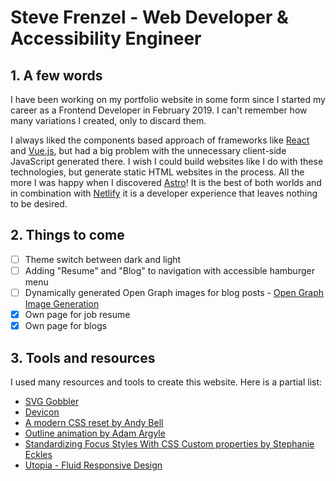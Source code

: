 # Steve Frenzel - Web Developer & Accessibility Engineer

## 1. A few words

I have been working on my portfolio website in some form since I started my career as a Frontend Developer in February 2019. I can't remember how many variations I created, only to discard them.

I always liked the components based approach of frameworks like [React](https://react.dev/) and [Vue.js](https://vuejs.org/), but had a big problem with the unnecessary client-side JavaScript generated there. I wish I could build websites like I do with these technologies, but generate static HTML websites in the process. All the more I was happy when I discovered [Astro](https://astro.build/)! It is the best of both worlds and in combination with [Netlify](https://www.netlify.com/) it is a developer experience that leaves nothing to be desired.

## 2. Things to come

- [ ] Theme switch between dark and light
- [ ] Adding "Resume" and "Blog" to navigation with accessible hamburger menu
- [ ] Dynamically generated Open Graph images for blog posts - [Open Graph Image Generation](https://vercel.com/docs/concepts/functions/edge-functions/og-image-generation)
- [x] Own page for job resume
- [x] Own page for blogs

## 3. Tools and resources

I used many resources and tools to create this website. Here is a partial list:

- [SVG Gobbler](https://www.svggobbler.com/)
- [Devicon](https://devicon.dev/)
- [A modern CSS reset by Andy Bell](https://andy-bell.co.uk/a-modern-css-reset/)
- [Outline animation by Adam Argyle](https://codepen.io/argyleink/pen/JjEzeLp)
- [Standardizing Focus Styles With CSS Custom properties by Stephanie Eckles](https://css-tricks.com/standardizing-focus-styles-with-css-custom-properties/)
- [Utopia - Fluid Responsive Design](https://utopia.fyi/)
